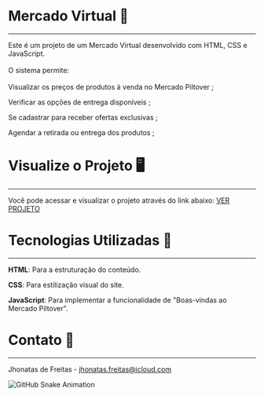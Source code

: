# Mercado Virtual 🛒
---
Este é um projeto de um Mercado Virtual desenvolvido com HTML, CSS e JavaScript. 
<br><br>
O sistema permite:
<br><br>
Visualizar os preços de produtos à venda no Mercado Piltover ;

Verificar as opções de entrega disponíveis ;

Se cadastrar para receber ofertas exclusivas ;

Agendar a retirada ou entrega dos produtos ;

# Visualize o Projeto 🖥️
---
Você pode acessar e visualizar o projeto através do link abaixo: [VER PROJETO](https://jhonatas-de-freitas.github.io/Mercado-Virtual/)

# Tecnologias Utilizadas 🚀
---
**HTML**: Para a estruturação do conteúdo.

**CSS**: Para estilização visual do site.

**JavaScript**: Para implementar a funcionalidade de "Boas-vindas ao Mercado Piltover".

# Contato 📧
---
Jhonatas de Freitas - [jhonatas.freitas@icloud.com](mailto:jhonatas.freitas@icloud.com)

![GitHub Snake Animation](https://github.com/Jhonatas-de-Freitas/Jhonatas-de-Freitas/blob/output/github-contribution-grid-snake.svg)

